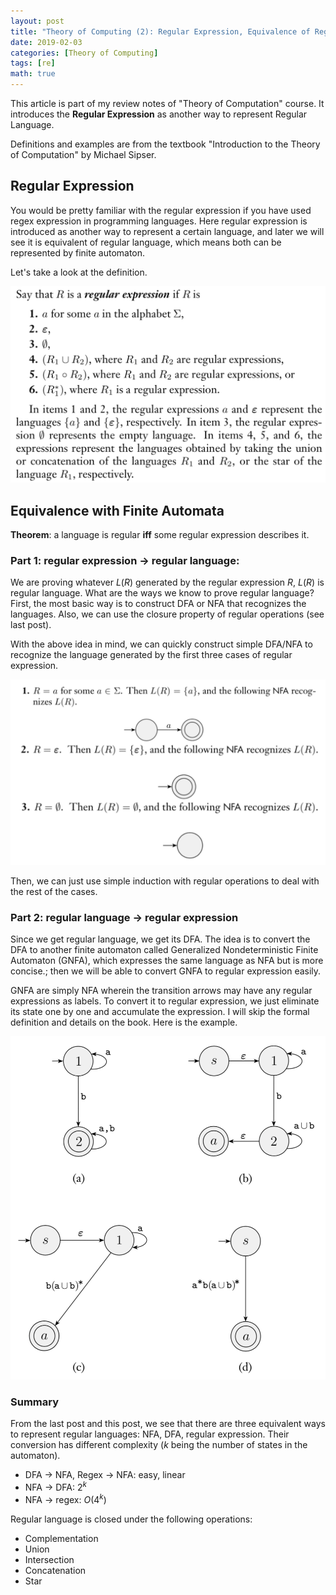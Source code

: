 ```yaml
---
layout: post
title: "Theory of Computing (2): Regular Expression, Equivalence of Regular Language"
date: 2019-02-03
categories: [Theory of Computing]
tags: [re]
math: true
---
```


This article is part of my review notes of "Theory of Computation" course. It introduces the **Regular Expression** as another way to represent Regular Language.

Definitions and examples are from the textbook "Introduction to the Theory of Computation" by Michael Sipser.

## Regular Expression

You would be pretty familiar with the regular expression if you have used regex expression in programming languages. Here regular expression is introduced as another way to represent a certain language, and later we will see it is equivalent of regular language, which means both can be represented by finite automaton.

Let's take a look at the definition.

![re](/assets/img/legacy/reg-def.png)

## Equivalence with Finite Automata

**Theorem**: a language is regular **iff** some regular expression describes it.

### Part 1: regular expression $\to$ regular language:

We are proving whatever $L(R)$ generated by the regular expression $R$, $L(R)$ is regular language. What are the ways we know to prove regular language? First, the most basic way is to construct DFA or NFA that recognizes the languages. Also, we can use the closure property of regular operations (see last post).

With the above idea in mind, we can quickly construct simple DFA/NFA to recognize the language generated by the first three cases of regular expression.

![re](/assets/img/legacy/reg2.png)

Then, we can just use simple induction with regular operations to deal with the rest of the cases.

### Part 2: regular language $\to$ regular expression

Since we get regular language, we get its DFA. The idea is to convert the DFA to another finite automaton called Generalized Nondeterministic Finite Automaton (GNFA), which expresses the same language as NFA but is more concise.; then we will be able to convert GNFA to regular expression easily.

GNFA are simply NFA wherein the transition arrows may have any regular expressions as labels. To convert it to regular expression, we just eliminate its state one by one and accumulate the expression. I will skip the formal definition and details on the book. Here is the example.

![re](/assets/img/legacy/reg3.png)

### Summary

From the last post and this post, we see that there are three equivalent ways to represent regular languages: NFA, DFA, regular expression. Their conversion has different complexity ($k$ being the number of states in the automaton).
* DFA -> NFA, Regex -> NFA: easy, linear
* NFA -> DFA: $2^k$
* NFA -> regex: $O(4^k)$

Regular language is closed under the following operations:
* Complementation
* Union
* Intersection
* Concatenation
* Star
